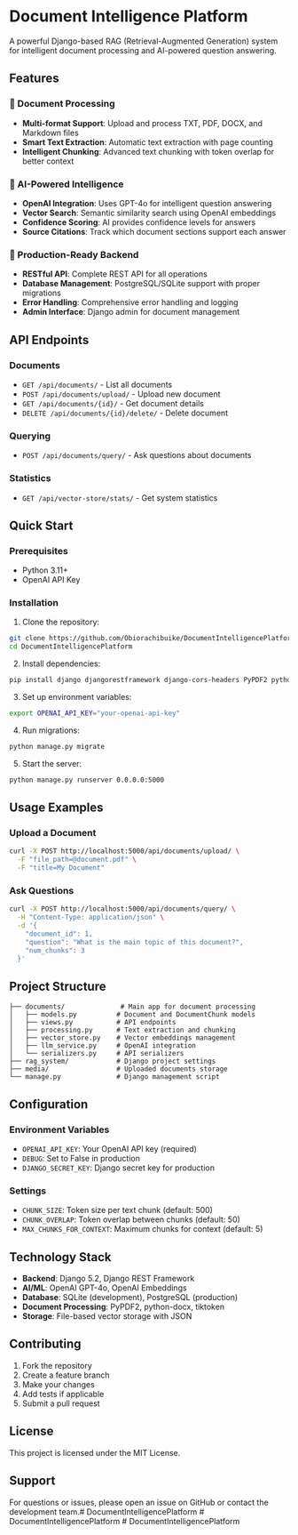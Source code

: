 # Document Intelligence Platform

A powerful Django-based RAG (Retrieval-Augmented Generation) system for intelligent document processing and AI-powered question answering.

## Features

### 📄 Document Processing
- **Multi-format Support**: Upload and process TXT, PDF, DOCX, and Markdown files
- **Smart Text Extraction**: Automatic text extraction with page counting
- **Intelligent Chunking**: Advanced text chunking with token overlap for better context

### 🤖 AI-Powered Intelligence
- **OpenAI Integration**: Uses GPT-4o for intelligent question answering
- **Vector Search**: Semantic similarity search using OpenAI embeddings
- **Confidence Scoring**: AI provides confidence levels for answers
- **Source Citations**: Track which document sections support each answer

### 🚀 Production-Ready Backend
- **RESTful API**: Complete REST API for all operations
- **Database Management**: PostgreSQL/SQLite support with proper migrations
- **Error Handling**: Comprehensive error handling and logging
- **Admin Interface**: Django admin for document management

## API Endpoints

### Documents
- `GET /api/documents/` - List all documents
- `POST /api/documents/upload/` - Upload new document
- `GET /api/documents/{id}/` - Get document details
- `DELETE /api/documents/{id}/delete/` - Delete document

### Querying
- `POST /api/documents/query/` - Ask questions about documents

### Statistics
- `GET /api/vector-store/stats/` - Get system statistics

## Quick Start

### Prerequisites
- Python 3.11+
- OpenAI API Key

### Installation

1. Clone the repository:
```bash
git clone https://github.com/Obiorachibuike/DocumentIntelligencePlatform.git
cd DocumentIntelligencePlatform
```

2. Install dependencies:
```bash
pip install django djangorestframework django-cors-headers PyPDF2 python-docx tiktoken openai
```

3. Set up environment variables:
```bash
export OPENAI_API_KEY="your-openai-api-key"
```

4. Run migrations:
```bash
python manage.py migrate
```

5. Start the server:
```bash
python manage.py runserver 0.0.0.0:5000
```

## Usage Examples

### Upload a Document
```bash
curl -X POST http://localhost:5000/api/documents/upload/ \
  -F "file_path=@document.pdf" \
  -F "title=My Document"
```

### Ask Questions
```bash
curl -X POST http://localhost:5000/api/documents/query/ \
  -H "Content-Type: application/json" \
  -d '{
    "document_id": 1,
    "question": "What is the main topic of this document?",
    "num_chunks": 3
  }'
```

## Project Structure

```
├── documents/              # Main app for document processing
│   ├── models.py          # Document and DocumentChunk models
│   ├── views.py           # API endpoints
│   ├── processing.py      # Text extraction and chunking
│   ├── vector_store.py    # Vector embeddings management
│   ├── llm_service.py     # OpenAI integration
│   └── serializers.py     # API serializers
├── rag_system/            # Django project settings
├── media/                 # Uploaded documents storage
└── manage.py              # Django management script
```

## Configuration

### Environment Variables
- `OPENAI_API_KEY`: Your OpenAI API key (required)
- `DEBUG`: Set to False in production
- `DJANGO_SECRET_KEY`: Django secret key for production

### Settings
- `CHUNK_SIZE`: Token size per text chunk (default: 500)
- `CHUNK_OVERLAP`: Token overlap between chunks (default: 50)
- `MAX_CHUNKS_FOR_CONTEXT`: Maximum chunks for context (default: 5)

## Technology Stack

- **Backend**: Django 5.2, Django REST Framework
- **AI/ML**: OpenAI GPT-4o, OpenAI Embeddings
- **Database**: SQLite (development), PostgreSQL (production)
- **Document Processing**: PyPDF2, python-docx, tiktoken
- **Storage**: File-based vector storage with JSON

## Contributing

1. Fork the repository
2. Create a feature branch
3. Make your changes
4. Add tests if applicable
5. Submit a pull request

## License

This project is licensed under the MIT License.

## Support

For questions or issues, please open an issue on GitHub or contact the development team.#   D o c u m e n t I n t e l l i g e n c e P l a t f o r m  
 #   D o c u m e n t I n t e l l i g e n c e P l a t f o r m  
 #   D o c u m e n t I n t e l l i g e n c e P l a t f o r m  
 